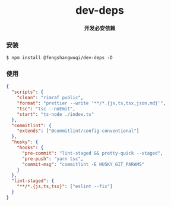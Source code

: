 <h1 align="center">
dev-deps
</h1>

<h4 align="center">
开发必安依赖
</h4>

### 安装

```
$ npm install @fengshangwuqi/dev-deps -D
```

### 使用

```json
{
  "scripts": {
    "clean": "rimraf public",
    "format": "prettier --write '**/*.{js,ts,tsx,json,md}'",
    "tsc": "tsc --noEmit",
    "start": "ts-node ./index.ts"
  },
  "commitlint": {
    "extends": ["@commitlint/config-conventional"]
  },
  "husky": {
    "hooks": {
      "pre-commit": "lint-staged && pretty-quick --staged",
      "pre-push": "yarn tsc",
      "commit-msg": "commitlint -E HUSKY_GIT_PARAMS"
    }
  },
  "lint-staged": {
    "**/*.{js,ts,tsx}": ["eslint --fix"]
  }
}
```
